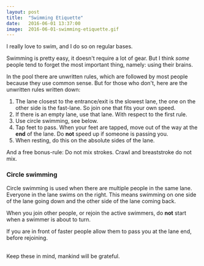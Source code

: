 ```yaml
---
layout: post
title:  "Swimming Etiquette"
date:   2016-06-01 13:37:00
image:  2016-06-01-swimming-etiquette.gif
---
```

I really love to swim, and I do so on regular bases.

Swimming is pretty easy, it doesn't require a lot of gear. But I think *some* people tend to forget the most important
thing, namely: using their brains.

In the pool there are unwritten rules, which are followed by most people because they use common sense. But for 
those who don't, here are the unwritten rules written down:

1. The lane closest to the entrance/exit is the slowest lane, the one on the other side is the fast-lane. So join one
   that fits your own speed.
2. If there is an empty lane, use that lane. With respect to the first rule.
3. Use circle swimming, see below.
4. Tap feet to pass. When your feet are tapped, move out of the way at the **end** of the lane. 
   Do **not** speed up if someone is passing you.
5. When resting, do this on the absolute sides of the lane.

And a free bonus-rule: Do not mix strokes. Crawl and breaststroke do not mix.

### Circle swimming

Circle swimming is used when there are multiple people in the same lane. Everyone in the lane swims on the right. This 
means swimming on one side of the lane going down and the other side of the lane coming back.

When you join other people, or rejoin the active swimmers, do **not** start when a swimmer is about to turn.

If you are in front of faster people allow them to pass you at the lane end, before rejoining.

<br />
Keep these in mind, mankind will be grateful.
